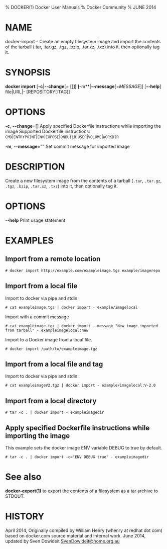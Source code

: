 % DOCKER(1) Docker User Manuals
% Docker Community
% JUNE 2014
# NAME
docker-import - Create an empty filesystem image and import the contents of the tarball (.tar, .tar.gz, .tgz, .bzip, .tar.xz, .txz) into it, then optionally tag it.

# SYNOPSIS
**docker import**
[**-c**|**--change**[= []**]]
[**-m**|**--message**[=*MESSAGE*]]
[**--help**]
file|URL|- [REPOSITORY[:TAG]]

# OPTIONS
**-c**, **--change**=[]
   Apply specified Dockerfile instructions while importing the image
   Supported Dockerfile instructions: `CMD`|`ENTRYPOINT`|`ENV`|`EXPOSE`|`ONBUILD`|`USER`|`VOLUME`|`WORKDIR`

**-m**, **--message**=""
   Set commit message for imported image

# DESCRIPTION
Create a new filesystem image from the contents of a tarball (`.tar`,
`.tar.gz`, `.tgz`, `.bzip`, `.tar.xz`, `.txz`) into it, then optionally tag it.

# OPTIONS
**--help**
  Print usage statement

# EXAMPLES

## Import from a remote location

    # docker import http://example.com/exampleimage.tgz example/imagerepo

## Import from a local file

Import to docker via pipe and stdin:

    # cat exampleimage.tgz | docker import - example/imagelocal

Import with a commit message 

    # cat exampleimage.tgz | docker import --message "New image imported from tarball" - exampleimagelocal:new

Import to a Docker image from a local file.

    # docker import /path/to/exampleimage.tgz 


## Import from a local file and tag

Import to docker via pipe and stdin:

    # cat exampleimageV2.tgz | docker import - example/imagelocal:V-2.0

## Import from a local directory

    # tar -c . | docker import - exampleimagedir

## Apply specified Dockerfile instructions while importing the image
This example sets the docker image ENV variable DEBUG to true by default.

    # tar -c . | docker import -c="ENV DEBUG true" - exampleimagedir

# See also
**docker-export(1)** to export the contents of a filesystem as a tar archive to STDOUT.

# HISTORY
April 2014, Originally compiled by William Henry (whenry at redhat dot com)
based on docker.com source material and internal work.
June 2014, updated by Sven Dowideit <SvenDowideit@home.org.au>
